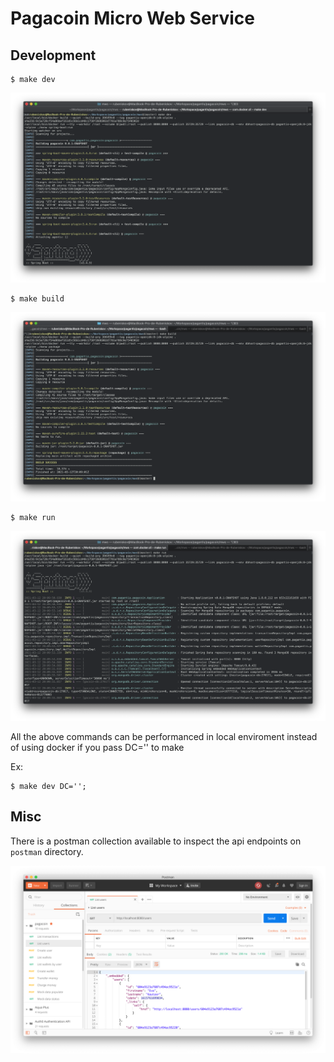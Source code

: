 # Pagacoin Micro Web Service


## Development

```
$ make dev
```
![./docs/shell.output.make.dev.png](./docs/shell.output.make.dev.png)

```
$ make build
```
![./docs/shell.output.make.build.png](./docs/shell.output.make.build.png)

```
$ make run
```
![./docs/shell.output.make.run.png](./docs/shell.output.make.run.png)

All the above commands can be performanced in local enviroment instead of using docker if you pass DC='' to make

Ex:

```
$ make dev DC='';
```

## Misc

There is a postman collection available to inspect the api endpoints on `postman` directory.

![./docs/postman.collection.png](./docs/postman.collection.png)


